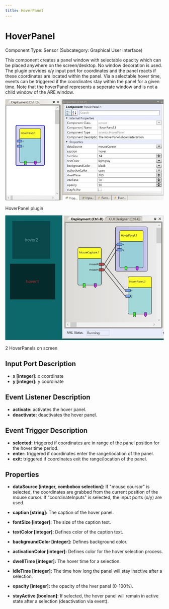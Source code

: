 ```yaml
---
title: HoverPanel
---
```


# HoverPanel

Component Type: Sensor (Subcategory: Graphical User Interface)

This component creates a panel window with selectable opacity which can be placed anywhere on the screen/desktop. No window decoration is used. The plugin provides x/y input port for coordinates and the panel reacts if these coordinates are located within the panel. Via a selectable hover time, events can be triggered if the coordinates stay within the panel for a given time. Note that the hoverPanel represents a seperate window and is not a child window of the ARE window.

![Screenshot: HoverPanel plugin](img/hoverpanel.jpg "Screenshot: HoverPanel plugin")

HoverPanel plugin

![Screenshot: 2 HoverPanels on screen](img/hoverpanelscreen.jpg "Screenshot: 2 HoverPanels on screen")

2 HoverPanels on screen

## Input Port Description

*   **x \[integer\]:** x coordinate
*   **y \[integer\]:** y coordinate

## Event Listener Description

*   **activate:** activates the hover panel.
*   **deactivate:** deactivates the hover panel.

## Event Trigger Description

*   **selected:** triggered if coordinates are in range of the panel position for the hover time period.
*   **enter:** triggered if coordinates enter the range/location of the panel.
*   **exit:** triggered if coordinates exit the range/location of the panel.

## Properties

*   **dataSource \[integer, combobox selection\]:** If "mouse coursor" is selected, the coordinates are grabbed from the current position of the mouse cursor. If "coordinateInputs" is selected, the input ports (x/y) are used.
*   **caption \[string\]:** The caption of the hover panel.  
    
*   **fontSize \[integer\]:** The size of the caption text.  
    
*   **textColor \[integer\]:** Defines color of the caption text.
*   **backgroundColor \[integer\]:** Defines background color.
*   **activationColor \[integer\]:** Defines color for the hover selection process.
*   **dwellTime \[integer\]:** The hover time for a selection.
*   **idleTime \[integer\]:** The time how long the panel will stay inactive after a selection.
*   **opacity \[integer\]:** the opacity of the hver panel (0-100%).
*   **stayActive \[boolean\]:** If selected, the hover panel will remain in active state after a selection (deactivation via event).